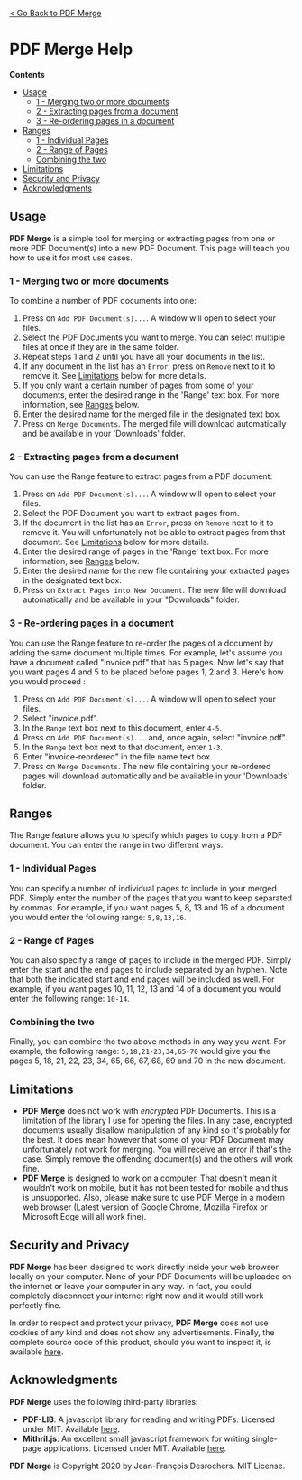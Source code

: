 [< Go Back to PDF Merge](/)

# PDF Merge Help

**Contents**
- [Usage](#usage)
  - [1 - Merging two or more documents](#1---merging-two-or-more-documents)
  - [2 - Extracting pages from a document](#2---extracting-pages-from-a-document)
  - [3 - Re-ordering pages in a document](#3---re-ordering-pages-in-a-document)
- [Ranges](#ranges)
  - [1 - Individual Pages](#1---individual-pages)
  - [2 - Range of Pages](#2---range-of-pages)
  - [Combining the two](#combining-the-two)
- [Limitations](#limitations)
- [Security and Privacy](#security-and-privacy)
- [Acknowledgments](#acknowledgments)

## Usage

**PDF Merge** is a simple tool for merging or extracting pages from one or more PDF Document(s) into a new PDF Document. This page will teach you how to use it for most use cases.

### 1 - Merging two or more documents

To combine a number of PDF documents into one:

1. Press on `Add PDF Document(s)...`. A window will open to select your files.
2. Select the PDF Documents you want to merge. You can select multiple files at once if they are in the same folder.
3. Repeat steps 1 and 2 until you have all your documents in the list.
4. If any document in the list has an `Error`, press on `Remove` next to it to remove it. See [Limitations](#limitations) below for more details.
5. If you only want a certain number of pages from some of your documents, enter the desired range in the 'Range' text box. For more information, see [Ranges](#ranges) below.
6. Enter the desired name for the merged file in the designated text box.
7. Press on `Merge Documents`. The merged file will download automatically and be available in your 'Downloads' folder.

### 2 - Extracting pages from a document

You can use the Range feature to extract pages from a PDF document:

1. Press on `Add PDF Document(s)...`. A window will open to select your files.
2. Select the PDF Document you want to extract pages from.
3. If the document in the list has an `Error`, press on `Remove` next to it to remove it. You will unfortunately not be able to extract pages from that document. See [Limitations](#limitations) below for more details.
4. Enter the desired range of pages in the 'Range' text box. For more information, see [Ranges](#ranges) below.
5. Enter the desired name for the new file containing your extracted pages in the designated text box.
6. Press on `Extract Pages into New Document`. The new file will download automatically and be available in your "Downloads" folder.

### 3 - Re-ordering pages in a document

You can use the Range feature to re-order the pages of a document by adding the same document multiple times. For example, let's assume you have a document called "invoice.pdf" that has 5 pages. Now let's say that you want pages 4 and 5 to be placed before pages 1, 2 and 3. Here's how you would proceed :

1. Press on `Add PDF Document(s)...`. A window will open to select your files.
2. Select "invoice.pdf".
3. In the `Range` text box next to this document, enter `4-5`.
4. Press on `Add PDF Document(s)...` and, once again, select "invoice.pdf".
5. In the `Range` text box next to that document, enter `1-3`.
6. Enter "invoice-reordered" in the file name text box.
7. Press on `Merge Documents`. The new file containing your re-ordered pages will download automatically and be available in your 'Downloads' folder.

## Ranges

The Range feature allows you to specify which pages to copy from a PDF document. You can enter the range in two different ways:

### 1 - Individual Pages

You can specify a number of individual pages to include in your merged PDF. Simply enter the number of the pages that you want to keep separated by commas. For example, if you want pages 5, 8, 13 and 16 of a document you would enter the following range: `5,8,13,16`.

### 2 - Range of Pages

You can also specify a range of pages to include in the merged PDF. Simply enter the start and the end pages to include separated by an hyphen. Note that both the indicated start and end pages will be included as well. For example, if you want pages 10, 11, 12, 13 and 14 of a document you would enter the following range: `10-14`.

### Combining the two

Finally, you can combine the two above methods in any way you want. For example, the following range: `5,18,21-23,34,65-70` would give you the pages 5, 18, 21, 22, 23, 34, 65, 66, 67, 68, 69 and 70 in the new document.

## Limitations

* **PDF Merge** does not work with *encrypted* PDF Documents. This is a limitation of the library I use for opening the files. In any case, encrypted documents usually disallow manipulation of any kind so it's probably for the best. It does mean however that some of your PDF Document may unfortunately not work for merging. You will receive an error if that's the case. Simply remove the offending document(s) and the others will work fine.
* **PDF Merge** is designed to work on a computer. That doesn't mean it wouldn't work on mobile, but it has not been tested for mobile and thus is unsupported. Also, please make sure to use PDF Merge in a modern web browser (Latest version of Google Chrome, Mozilla Firefox or Microsoft Edge will all work fine).

## Security and Privacy

**PDF Merge** has been designed to work directly inside your web browser locally on your computer. None of your PDF Documents will be uploaded on the internet or leave your computer in any way. In fact, you could completely disconnect your internet right now and it would still work perfectly fine.

In order to respect and protect your privacy, **PDF Merge** does not use cookies of any kind and does not show any advertisements. Finally, the complete source code of this product, should you want to inspect it, is available [here](https://github.com/jfdesrochers/pdfmerge).

## Acknowledgments

**PDF Merge** uses the following third-party libraries:

* **PDF-LIB**: A javascript library for reading and writing PDFs. Licensed under MIT. Available [here](https://pdf-lib.js.org).
* **Mithril.js**: An excellent small javascript framework for writing single-page applications. Licensed under MIT. Available [here](https://mithril.js.org).

**PDF Merge** is Copyright 2020 by Jean-François Desrochers. MIT License.